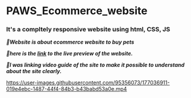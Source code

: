 # PAWS_Ecommerce_website

### It's a compltely responsive website using html, CSS, JS

***&#x1F537;Website is about ecommerce website to buy pets***<br/>

***&#x1F537;here is the <a href="https://venkatavijayabhaskar007.github.io/PAWS_Ecommerce_website/">link</a> to the live preview of the website.***
<br/>
 

 ***&#x1F537;I was linking video guide of the site to make it possible to understand about the site clearly.*** <br/>


https://user-images.githubusercontent.com/95356073/177036911-019e4ebc-1487-44f4-84b3-b43babd53a0e.mp4

